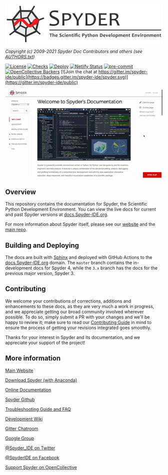![Spyder Docs - Documentation for the Scientific Python Development Environment](./doc/_static/images/spyder_readme_banner.png)

*Copyright (c) 2009-2021 Spyder Doc Contributors and others (see [AUTHORS.txt](https://github.com/spyder-ide/spyder-docs/blob/master/AUTHORS.txt))*


[![License](https://img.shields.io/pypi/l/spyder.svg)](./LICENSE.txt)
[![Checks](https://github.com/spyder-ide/spyder-docs/actions/workflows/test.yml/badge.svg)](https://github.com/spyder-ide/spyder-docs/actions/workflows/test.yml)
[![Deploy](https://github.com/spyder-ide/spyder-docs/actions/workflows/deploy.yml/badge.svg)](https://github.com/spyder-ide/spyder-docs/actions/workflows/deploy.yml)
[![Netlify Status](https://api.netlify.com/api/v1/badges/06f113a8-c699-4171-afc6-db3a3c77d93b/deploy-status)](https://app.netlify.com/sites/spyder-docs-preview/deploys)
[![pre-commit](https://img.shields.io/badge/pre--commit-enabled-brightgreen?logo=pre-commit&logoColor=white)](https://github.com/pre-commit/pre-commit)
[![OpenCollective Backers](https://opencollective.com/spyder/backers/badge.svg?color=blue)](#backers)
[![Join the chat at https://gitter.im/spyder-ide/public](https://badges.gitter.im/spyder-ide/spyder.svg)](https://gitter.im/spyder-ide/public)


![Screenshot of documentation index page](./doc/_static/images/index-docs.gif)


## Overview

This repository contains the documentation for Spyder, the Scientific Python Development Environment.
You can view the live docs for current and past Spyder versions at [docs.Spyder-IDE.org](https://docs.spyder-ide.org).

For more information about Spyder itself, please see our [website](https://www.spyder-ide.org/) and the [main repo](https://github.com/spyder-ide/spyder).


## Building and Deploying

The docs are built with [Sphinx](http://www.sphinx-doc.org/en/stable/index.html) and deployed with GitHub Actions to the [docs.Spyder-IDE.org](https://docs.spyder-ide.org/) domain.
The ``master`` branch contains the in-development docs for Spyder 4, while the ``3.x`` branch has the docs for the previous major version, Spyder 3.


## Contributing

We welcome your contributions of corrections, additions and enhancements to these docs, as they are very much a work in progress, and we appreciate getting our broad community involved wherever possible.
To do so, simply submit a PR with your changes and we'll be happy to review it; make sure to read our [Contributing Guide](https://github.com/spyder-ide/spyder-docs/blob/master/CONTRIBUTING.md) in mind to ensure the process of getting your revisions integrated goes smoothly.

Thanks for your interest in Spyder and its documentation, and we appreciate your support of the project!


## More information

[Main Website](https://www.spyder-ide.org/)

[Download Spyder (with Anaconda)](https://www.anaconda.com/download/)

[Online Documentation](https://docs.spyder-ide.org/)

[Spyder Github](https://github.com/spyder-ide/spyder)

[Troubleshooting Guide and FAQ](
https://github.com/spyder-ide/spyder/wiki/Troubleshooting-Guide-and-FAQ)

[Development Wiki](https://github.com/spyder-ide/spyder/wiki/Dev:-Index)

[Gitter Chatroom](https://gitter.im/spyder-ide/public)

[Google Group](https://groups.google.com/group/spyderlib)

[@Spyder_IDE on Twitter](https://twitter.com/spyder_ide)

[@SpyderIDE on Facebook](https://www.facebook.com/SpyderIDE/)

[Support Spyder on OpenCollective](https://opencollective.com/spyder/)
